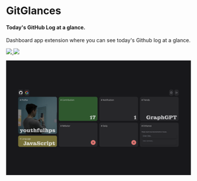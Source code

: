 # GitGlances

#### Today's GitHub Log at a glance.

Dashboard app extension where you can see today's Github log at a glance.

<a href='https://git-glances.vercel.app/' target='_blank'>
<img src='https://img.shields.io/badge/PROD_WEB / GitGlances-093b74?style=for-the-badge&logo=google chrome&logoColor=white'>
</a>
<a href='https://chrome.google.com/webstore/detail/gitglances/oalfddcobcicelbhmjnnhoihbjkmcebk?hl=en' target='_blank'>
<img src='https://img.shields.io/badge/PROD_EXTENSION / GitGlances-093b74?style=for-the-badge&logo=google chrome&logoColor=white'>
</a>



![GitGlances main view](client/public/gitglances-main.png)





